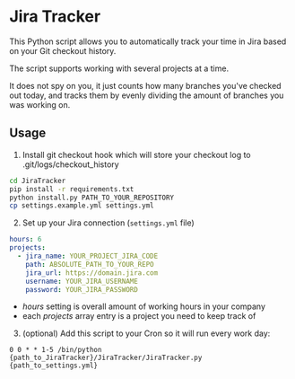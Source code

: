 # Jira Tracker

This Python script allows you to automatically track your time in Jira based on your
Git checkout history.

The script supports working with several projects at a time.

It does not spy on you, it just counts how many branches you've checked out today,
and tracks them by evenly dividing the amount of branches you was working on.

## Usage
1. Install git checkout hook which will store your checkout log to .git/logs/checkout_history
```bash
cd JiraTracker
pip install -r requirements.txt
python install.py PATH_TO_YOUR_REPOSITORY
cp settings.example.yml settings.yml
```
2. Set up your Jira connection (`settings.yml` file)
```YAML
hours: 6
projects:
  - jira_name: YOUR_PROJECT_JIRA_CODE
    path: ABSOLUTE_PATH_TO_YOUR_REPO
    jira_url: https://domain.jira.com
    username: YOUR_JIRA_USERNAME
    password: YOUR_JIRA_PASSWORD
```
* *hours* setting is overall amount of working hours in your company
* each *projects* array entry is a project you need to keep track of
3. (optional) Add this script to your Cron so it will run every work day:
```cron
0 0 * * 1-5 /bin/python {path_to_JiraTracker}/JiraTracker/JiraTracker.py {path_to_settings.yml}
```
